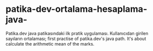 # patika-dev-ortalama-hesaplama-java-
Patika.dev java patikasındaki ilk pratik uygulaması. Kullanıcıdan girilen sayıların ortalaması;
first practise of patika.dev's java path. It's about calculate the arithmetic mean of the marks.  
